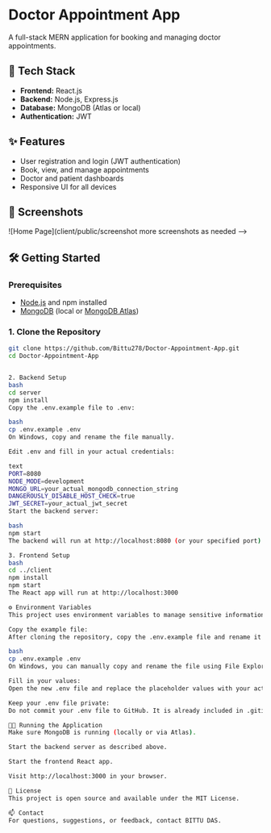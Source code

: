 # Doctor Appointment App

A full-stack MERN application for booking and managing doctor appointments.

## 🚀 Tech Stack

- **Frontend:** React.js
- **Backend:** Node.js, Express.js
- **Database:** MongoDB (Atlas or local)
- **Authentication:** JWT

## ✨ Features

- User registration and login (JWT authentication)
- Book, view, and manage appointments
- Doctor and patient dashboards
- Responsive UI for all devices

## 📸 Screenshots

![Home Page](client/public/screenshot more screenshots as needed -->

## 🛠️ Getting Started

### Prerequisites

- [Node.js](https://nodejs.org/) and npm installed
- [MongoDB](https://www.mongodb.com/) (local or [MongoDB Atlas](https://www.mongodb.com/cloud/atlas))

### 1. Clone the Repository

```bash
git clone https://github.com/Bittu278/Doctor-Appointment-App.git
cd Doctor-Appointment-App


2. Backend Setup
bash
cd server
npm install
Copy the .env.example file to .env:

bash
cp .env.example .env
On Windows, copy and rename the file manually.

Edit .env and fill in your actual credentials:

text
PORT=8080
NODE_MODE=development
MONGO_URL=your_actual_mongodb_connection_string
DANGEROUSLY_DISABLE_HOST_CHECK=true
JWT_SECRET=your_actual_jwt_secret
Start the backend server:

bash
npm start
The backend will run at http://localhost:8080 (or your specified port).

3. Frontend Setup
bash
cd ../client
npm install
npm start
The React app will run at http://localhost:3000

⚙️ Environment Variables
This project uses environment variables to manage sensitive information and configuration.

Copy the example file:
After cloning the repository, copy the .env.example file and rename it to .env in the same directory.

bash
cp .env.example .env
On Windows, you can manually copy and rename the file using File Explorer.

Fill in your values:
Open the new .env file and replace the placeholder values with your actual credentials and secrets.

Keep your .env file private:
Do not commit your .env file to GitHub. It is already included in .gitignore for your safety.

🧑‍💻 Running the Application
Make sure MongoDB is running (locally or via Atlas).

Start the backend server as described above.

Start the frontend React app.

Visit http://localhost:3000 in your browser.

📝 License
This project is open source and available under the MIT License.

📫 Contact
For questions, suggestions, or feedback, contact BITTU DAS.




